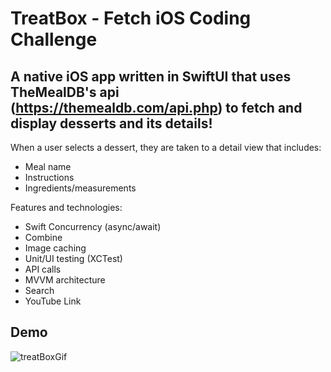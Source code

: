 # TreatBox - Fetch iOS Coding Challenge

## A native iOS app written in SwiftUI that uses TheMealDB's api (https://themealdb.com/api.php) to fetch and display desserts and its details!

When a user selects a dessert, they are taken to a detail view that includes:

* Meal name
* Instructions
* Ingredients/measurements

Features and technologies:

* Swift Concurrency (async/await)
* Combine
* Image caching
* Unit/UI testing (XCTest)
* API calls
* MVVM architecture
* Search
* YouTube Link

## Demo
![treatBoxGif](https://github.com/user-attachments/assets/66018b53-8364-4f21-883f-8d307a4e5f08)



